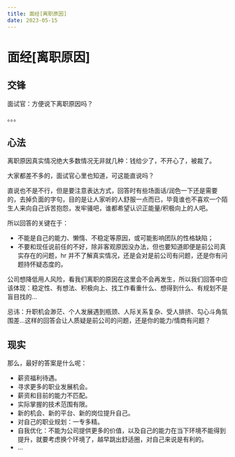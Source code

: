 ```yaml
---
title: 面经[离职原因]
date: 2023-05-15
---
```


# 面经[离职原因]



## 交锋

面试官：方便说下离职原因吗？

。。。



## 心法

离职原因真实情况绝大多数情况无非就几种：钱给少了，不开心了，被裁了。

大家都差不多的，面试官心里也知道，可这能直说吗？

直说也不是不行，但是要注意表达方式，回答时有些场面话/润色一下还是需要的，去掉负面的字句，目的是让人家听的人舒服一点而已，毕竟谁也不喜欢一个陌生人来向自己诉苦抱怨，发牢骚吧，谁都希望认识正能量/积极向上的人吧。

所以回答的关键在于：

- 不能是自己的能力、懒惰、不稳定等原因，或可能影响团队的性格缺陷；
- 不要和现任说前任的不好，除非客观原因没办法，但也要知道即便是前公司真实存在的问题，hr 并不了解真实情况，还是会对是前公司有问题，还是你有问题持怀疑态度的。

公司想降低用人风险，看我们离职的原因在这里会不会再发生，所以我们回答中应该体现：稳定性、有想法、积极向上、找工作看重什么、想得到什么、有规划不是盲目找的...

忌讳：升职机会渺茫、个人发展遇到瓶颈、人际关系复杂、受人排挤、勾心斗角氛围差...这样的回答会让人质疑是前公司的问题，还是你的能力/情商有问题？



## 现实

那么，最好的答案是什么呢：

- 薪资福利待遇。
- 寻求更多的职业发展机会。
- 薪资和目前的能力不匹配。
- 实际掌握的技术范围有限。
- 新的机会、新的平台、新的岗位提升自己。
- 对自己的职业规划：一专多精。
- 自我优化：不能为公司提供更多的价值，以及自己的能力在当下环境不能得到提升，就要考虑换个环境了，越早跳出舒适圈，对自己来说是有利的。
- ...

